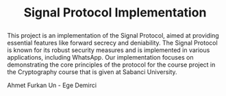 
# <p align="center">Signal Protocol Implementation </p>

This project is an implementation of the Signal Protocol, aimed at providing essential features like forward secrecy and deniability. The Signal Protocol is known for its robust security measures and is implemented in various applications, including WhatsApp. Our implementation focuses on demonstrating the core principles of the protocol for the course project in the Cryptography course that is given at Sabanci University.

Ahmet Furkan Un - Ege Demirci

